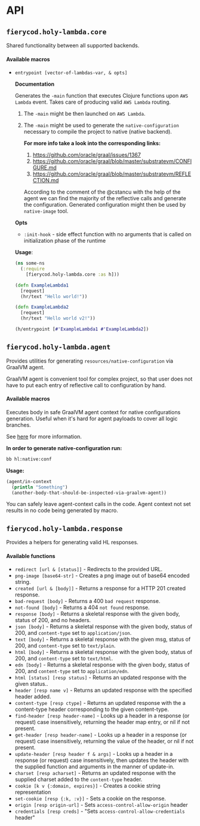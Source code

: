 # API
## `fierycod.holy-lambda.core`
   Shared functionality between all supported backends. 
  
#### Available macros
 - `entrypoint [vector-of-lambdas-var, & opts]`
 
    **Documentation**

      Generates the `-main` function that executes Clojure functions upon `AWS Lambda` event. Takes care of producing valid `AWS Lambda` routing.
      
      1. The `-main` might be then launched on `AWS Lambda`.
      2. The `-main` might be used to generate the `native-configuration` necessary to compile the project to native (native backend).

          **For more info take a look into the corresponding links:**
          1. https://github.com/oracle/graal/issues/1367
          2. https://github.com/oracle/graal/blob/master/substratevm/CONFIGURE.md
          3. https://github.com/oracle/graal/blob/master/substratevm/REFLECTION.md

          According to the comment of the @cstancu with the help of the agent we can find the majority of the reflective calls and generate the configuration. Generated configuration might then be used
          by `native-image` tool.
          
      **Opts**
      - `:init-hook` - side effect function with no arguments that is called on initialization phase of the runtime
      
      **Usage**:

      ```clojure
      (ns some-ns
        (:require
          [fierycod.holy-lambda.core :as h]))
      
      (defn ExampleLambda1
        [request]
        (hr/text "Hello world!"))

      (defn ExampleLambda2
        [request]
        (hr/text "Hello world v2!"))

      (h/entrypoint [#'ExampleLambda1 #'ExampleLambda2])
      ```

## `fierycod.holy-lambda.agent`
   Provides utilities for generating `resources/native-configuration` via GraalVM agent.
   
   GraalVM agent is convenient tool for complex project, so that user does not have to put each entry of reflective call to configuration by hand.
   
#### Available macros
  Executes body in safe GraalVM agent context for native configurations generation. Useful when it's hard for agent payloads to cover all logic branches.
  
  See [here](/native-backend) for more information.

  **In order to generate native-configuration run:**

  ```bash
  bb hl:native:conf
  ```

  **Usage:**

  ```clojure
  (agent/in-context
    (println "Something")
    (another-body-that-should-be-inspected-via-graalvm-agent))
  ```

  You can safely leave agent-context calls in the code. Agent context not set results in no code being generated by macro.


## `fierycod.holy-lambda.response`
  Provides a helpers for generating valid HL responses.
  
#### Available functions
  - `redirect [url & [status]]` - Redirects to the provided URL.
  - `png-image [base64-str]` - Creates a png image out of base64 encoded string.
  - `created [url & [body]]` - Returns a response for a HTTP 201 created response.
  - `bad-request [body]` - Returns a 400 `bad request` response.
  - `not-found [body]` - Returns a 404 `not found` response.
  - `response [body]` - Returns a skeletal response with the given body, status of 200, and no headers.
  - `json [body]` - Returns a skeletal response with the given body, status of 200, and `content-type` set to `application/json`.
  - `text [body]` - Returns a skeletal response with the given msg, status of 200, and `content-type` set to `text/plain`.
  - `html [body]` - Returns a skeletal response with the given body, status of 200, and `content-type` set to `text/html`.
  - `edn [body]` - Returns a skeletal response with the given body, status of 200, and `content-type` set to `application/edn`.
  - `html [status] [resp status]` - Returns an updated response with the given status..
  - `header [resp name v]` - Returns an updated response with the specified header added.
  - `content-type [resp ctype]` - Returns an updated response with the a content-type header corresponding to the given content-type.
  - `find-header [resp header-name]` - Looks up a header in a response (or request) case insensitively, returning the header map entry, or nil if not present.
  - `get-header [resp header-name]` - Looks up a header in a response (or request) case insensitively, returning the value of the header, or nil if not present.
  - `update-header [resp header f & args]` - Looks up a header in a response (or request) case insensitively, then updates the header with the supplied function and arguments in the manner of update-in.
  - `charset [resp acharset]` - Returns an updated response with the supplied charset added to the `content-type` header.
  - `cookie [k v {:domain, expires}]` - Creates a cookie string representation
  - `set-cookie [resp {:k, :v}]` - Sets a cookie on the response.
  - `origin [resp origin-url]` - Sets `access-control-allow-origin` header
  - `credentials [resp creds]` - "Sets `access-control-allow-credentials` header"
